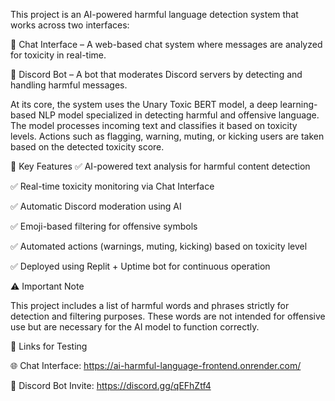 This project is an AI-powered harmful language detection system that works across two interfaces:

🔹 Chat Interface – A web-based chat system where messages are analyzed for toxicity in real-time.

🔹 Discord Bot – A bot that moderates Discord servers by detecting and handling harmful messages.

At its core, the system uses the Unary Toxic BERT model, a deep learning-based NLP model specialized in detecting harmful and offensive language. The model processes incoming text and classifies it based on toxicity levels. Actions such as flagging, warning, muting, or kicking users are taken based on the detected toxicity score.

🚀 Key Features
✅ AI-powered text analysis for harmful content detection

✅ Real-time toxicity monitoring via Chat Interface  

✅ Automatic Discord moderation using AI 

✅ Emoji-based filtering for offensive symbols

✅ Automated actions (warnings, muting, kicking) based on toxicity level

✅ Deployed using Replit + Uptime bot for continuous operation



⚠️ Important Note

This project includes a list of harmful words and phrases strictly for detection and filtering purposes. These words are not intended for offensive use but are necessary for the AI model to function correctly.

🔗 Links for Testing

🌐 Chat Interface: https://ai-harmful-language-frontend.onrender.com/

🤖 Discord Bot Invite: https://discord.gg/qEFhZtf4
